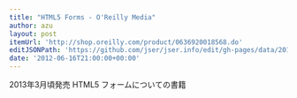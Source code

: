 ```yaml
---
title: "HTML5 Forms - O'Reilly Media"
author: azu
layout: post
itemUrl: 'http://shop.oreilly.com/product/0636920018568.do'
editJSONPath: 'https://github.com/jser/jser.info/edit/gh-pages/data/2012/06/index.json'
date: '2012-06-16T21:00:00+00:00'
---
```

2013年3月頃発売
HTML5 フォームについての書籍

